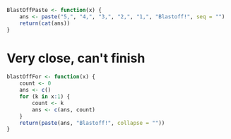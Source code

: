 
```r
BlastOffPaste <- function(x) {
    ans <- paste("5,", "4,", "3,", "2,", "1,", "Blastoff!", seq = "")
    return(cat(ans))
}
```


# Very close, can't finish

```r
blastOffFor <- function(x) {
    count <- 0
    ans <- c()
    for (k in x:1) {
        count <- k
        ans <- c(ans, count)
    }
    return(paste(ans, "Blastoff!", collapse = ""))
}
```








